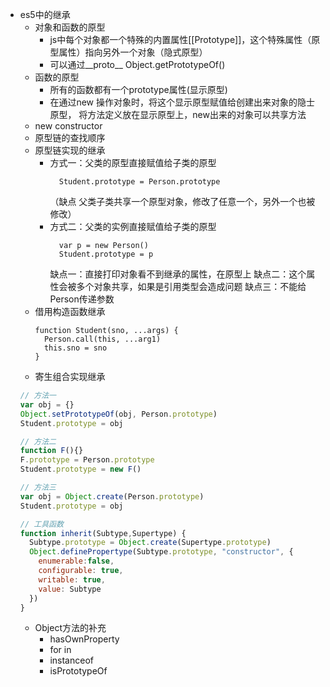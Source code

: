 - es5中的继承
  - 对象和函数的原型
    - js中每个对象都一个特殊的内置属性[[Prototype]]，这个特殊属性（原型属性）指向另外一个对象（隐式原型）
    - 可以通过__proto__ Object.getPrototypeOf()
  - 函数的原型
    - 所有的函数都有一个prototype属性(显示原型)
    - 在通过new 操作对象时，将这个显示原型赋值给创建出来对象的隐士原型， 将方法定义放在显示原型上，new出来的对象可以共享方法
  - new constructor
  - 原型链的查找顺序
  - 原型链实现的继承
    - 方式一：父类的原型直接赋值给子类的原型  
      ```JS
        Student.prototype = Person.prototype
      ```
      （缺点 父类子类共享一个原型对象，修改了任意一个，另外一个也被修改）
    - 方式二：父类的实例直接赋值给子类的原型  
      ```JS
        var p = new Person()
        Student.prototype = p
      ```
      缺点一：直接打印对象看不到继承的属性，在原型上
      缺点二：这个属性会被多个对象共享，如果是引用类型会造成问题
      缺点三：不能给Person传递参数
  - 借用构造函数继承
    ```JS
    function Student(sno, ...args) {
      Person.call(this, ...arg1)
      this.sno = sno
    }
    ```
  - 寄生组合实现继承
  ```js
  // 方法一
  var obj = {}
  Object.setPrototypeOf(obj, Person.prototype)
  Student.prototype = obj

  // 方法二
  function F(){}
  F.prototype = Person.prototype
  Student.prototype = new F()

  // 方法三
  var obj = Object.create(Person.prototype)
  Student.prototype = obj

  // 工具函数
  function inherit(Subtype,Supertype) {
    Subtype.prototype = Object.create(Supertype.prototype)
    Object.definePropertype(Subtype.prototype, "constructor", {
      enumerable:false,
      configurable: true,
      writable: true,
      value: Subtype
    })
  }
  ```
  - Object方法的补充
    - hasOwnProperty
    - for in
    - instanceof
    - isPrototypeOf
